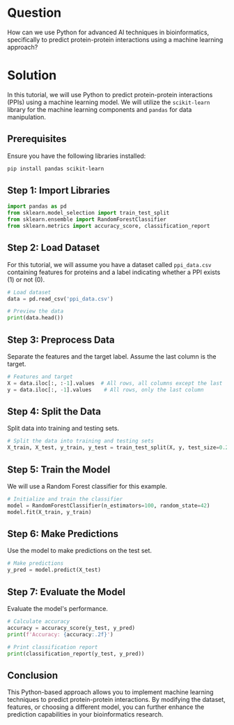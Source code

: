 # Question
How can we use Python for advanced AI techniques in bioinformatics, specifically to predict protein-protein interactions using a machine learning approach?

# Solution

In this tutorial, we will use Python to predict protein-protein interactions (PPIs) using a machine learning model. We will utilize the `scikit-learn` library for the machine learning components and `pandas` for data manipulation.

## Prerequisites
Ensure you have the following libraries installed:

```bash
pip install pandas scikit-learn
```

## Step 1: Import Libraries

```python
import pandas as pd
from sklearn.model_selection import train_test_split
from sklearn.ensemble import RandomForestClassifier
from sklearn.metrics import accuracy_score, classification_report
```

## Step 2: Load Dataset

For this tutorial, we will assume you have a dataset called `ppi_data.csv` containing features for proteins and a label indicating whether a PPI exists (1) or not (0).

```python
# Load dataset
data = pd.read_csv('ppi_data.csv')

# Preview the data
print(data.head())
```

## Step 3: Preprocess Data

Separate the features and the target label. Assume the last column is the target.

```python
# Features and target
X = data.iloc[:, :-1].values  # All rows, all columns except the last
y = data.iloc[:, -1].values    # All rows, only the last column
```

## Step 4: Split the Data

Split data into training and testing sets.

```python
# Split the data into training and testing sets
X_train, X_test, y_train, y_test = train_test_split(X, y, test_size=0.2, random_state=42)
```

## Step 5: Train the Model

We will use a Random Forest classifier for this example.

```python
# Initialize and train the classifier
model = RandomForestClassifier(n_estimators=100, random_state=42)
model.fit(X_train, y_train)
```

## Step 6: Make Predictions

Use the model to make predictions on the test set.

```python
# Make predictions
y_pred = model.predict(X_test)
```

## Step 7: Evaluate the Model

Evaluate the model's performance.

```python
# Calculate accuracy
accuracy = accuracy_score(y_test, y_pred)
print(f'Accuracy: {accuracy:.2f}')

# Print classification report
print(classification_report(y_test, y_pred))
```

## Conclusion

This Python-based approach allows you to implement machine learning techniques to predict protein-protein interactions. By modifying the dataset, features, or choosing a different model, you can further enhance the prediction capabilities in your bioinformatics research.